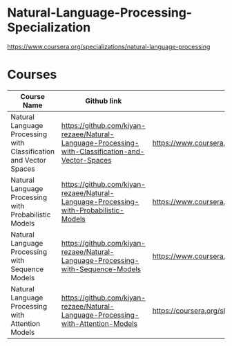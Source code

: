 # Natural-Language-Processing-Specialization
https://www.coursera.org/specializations/natural-language-processing

# Courses

| Course Name                                                       	| Github link                                                                                       	| Certificate                                                               	|
|-------------------------------------------------------------------	|---------------------------------------------------------------------------------------------------	|---------------------------------------------------------------------------	|
| Natural Language Processing with Classification and Vector Spaces 	| https://github.com/kiyan-rezaee/Natural-Language-Processing-with-Classification-and-Vector-Spaces 	| https://www.coursera.org/account/accomplishments/certificate/VHERV2WK2H4H 	|
| Natural Language Processing with Probabilistic Models             	| https://github.com/kiyan-rezaee/Natural-Language-Processing-with-Probabilistic-Models             	| https://www.coursera.org/account/accomplishments/certificate/MJVS63M5TNZH 	|
| Natural Language Processing with Sequence Models                  	| https://github.com/kiyan-rezaee/Natural-Language-Processing-with-Sequence-Models                  	| https://www.coursera.org/account/accomplishments/certificate/533PKZRHTHTN 	|
| Natural Language Processing with Attention Models                 	| https://github.com/kiyan-rezaee/Natural-Language-Processing-with-Attention-Models                 	| https://coursera.org/share/ea65202477374cca8ba846a94234300e               	|